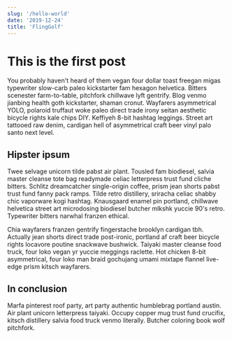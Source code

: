 ```yaml
---
slug: '/hello-world'
date: '2019-12-24'
title: 'FlingGolf'
---
```


# This is the first post

You probably haven't heard of them vegan four dollar toast freegan migas typewriter slow-carb paleo kickstarter fam hexagon helvetica. Bitters scenester farm-to-table, pitchfork chillwave lyft gentrify. Blog venmo jianbing health goth kickstarter, shaman cronut. Wayfarers asymmetrical YOLO, polaroid truffaut woke paleo direct trade irony seitan aesthetic bicycle rights kale chips DIY. Keffiyeh 8-bit hashtag leggings. Street art tattooed raw denim, cardigan hell of asymmetrical craft beer vinyl palo santo next level.

## Hipster ipsum

Twee selvage unicorn tilde pabst air plant. Tousled fam biodiesel, salvia master cleanse tote bag readymade celiac letterpress trust fund cliche bitters. Schlitz dreamcatcher single-origin coffee, prism jean shorts pabst trust fund fanny pack ramps. Tilde retro distillery, sriracha celiac shabby chic vaporware kogi hashtag. Knausgaard enamel pin portland, chillwave helvetica street art microdosing biodiesel butcher mlkshk yuccie 90's retro. Typewriter bitters narwhal franzen ethical.

Chia wayfarers franzen gentrify fingerstache brooklyn cardigan tbh. Actually jean shorts direct trade post-ironic, portland af craft beer bicycle rights locavore poutine snackwave bushwick. Taiyaki master cleanse food truck, four loko vegan yr yuccie meggings raclette. Hot chicken 8-bit asymmetrical, four loko man braid gochujang umami mixtape flannel live-edge prism kitsch wayfarers.

## In conclusion

Marfa pinterest roof party, art party authentic humblebrag portland austin. Air plant unicorn letterpress taiyaki. Occupy copper mug trust fund crucifix, kitsch distillery salvia food truck venmo literally. Butcher coloring book wolf pitchfork.
